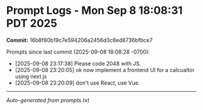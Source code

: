 # Prompt Logs - Mon Sep  8 18:08:31 PDT 2025
**Commit:** 16b8f80b19c7e594206a2456d3c6ed8736bfbce7

Prompts since last commit (2025-09-08 18:08:28 -0700):

- [2025-09-08 23:17:38] Please code 2048 with JS.
- [2025-09-08 23:20:05] ok now implement a frontend UI for a calcualtor using next.js
- [2025-09-08 23:20:09] don't use React, use Vue.

---
*Auto-generated from prompts.txt*
